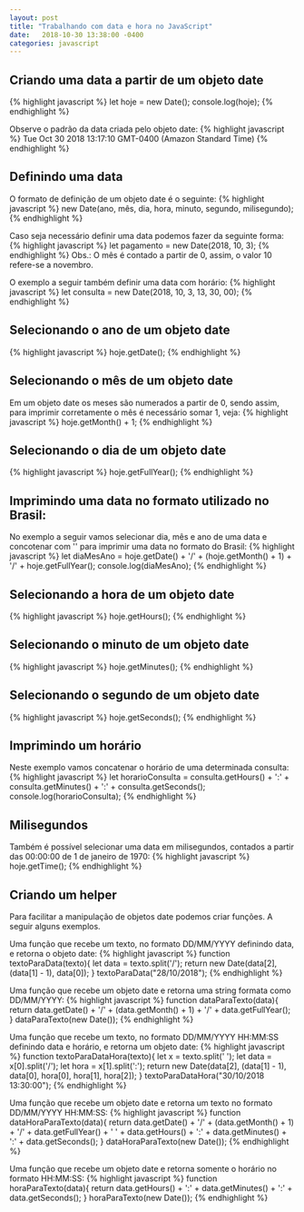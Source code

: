 ```yaml
---
layout: post
title: "Trabalhando com data e hora no JavaScript"
date:   2018-10-30 13:38:00 -0400
categories: javascript
---
```


## Criando uma data a partir de um objeto date
{% highlight javascript %}
let hoje = new Date();
console.log(hoje);
{% endhighlight %}

Observe o padrão da data criada pelo objeto date:
{% highlight javascript %}
Tue Oct 30 2018 13:17:10 GMT-0400 (Amazon Standard Time)
{% endhighlight %}


## Definindo uma data
O formato de definição de um objeto date é o seguinte:
{% highlight javascript %}
new Date(ano, mês, dia, hora, minuto, segundo, milisegundo);
{% endhighlight %}

Caso seja necessário definir uma data podemos fazer da seguinte forma:
{% highlight javascript %}
let pagamento = new Date(2018, 10, 3);
{% endhighlight %}
Obs.: O mês é contado a partir de 0, assim, o valor 10 refere-se a novembro.

O exemplo a seguir também definir uma data com horário:
{% highlight javascript %}
let consulta = new Date(2018, 10, 3, 13, 30, 00);
{% endhighlight %}


## Selecionando o ano de um objeto date
{% highlight javascript %}
hoje.getDate();
{% endhighlight %}


## Selecionando o mês de um objeto date
Em um objeto date os meses são numerados a partir de 0, sendo assim, para imprimir corretamente o mês é necessário somar 1, veja:
{% highlight javascript %}
hoje.getMonth() + 1;
{% endhighlight %}


## Selecionando o dia de um objeto date
{% highlight javascript %}
hoje.getFullYear();
{% endhighlight %}


## Imprimindo uma data no formato utilizado no Brasil:
No exemplo a seguir vamos selecionar dia, mês e ano de uma data e concotenar com '\' para imprimir uma data no formato do Brasil:
{% highlight javascript %}
let diaMesAno = hoje.getDate() + '/' + (hoje.getMonth() + 1) + '/' + hoje.getFullYear();
console.log(diaMesAno);
{% endhighlight %}


## Selecionando a hora de um objeto date
{% highlight javascript %}
hoje.getHours();
{% endhighlight %}


## Selecionando o minuto de um objeto date
{% highlight javascript %}
hoje.getMinutes();
{% endhighlight %}


## Selecionando o segundo de um objeto date
{% highlight javascript %}
hoje.getSeconds();
{% endhighlight %}


## Imprimindo um horário
Neste exemplo vamos concatenar o horário de uma determinada consulta:
{% highlight javascript %}
let horarioConsulta = consulta.getHours() + ':' + consulta.getMinutes() + ':' + consulta.getSeconds();
console.log(horarioConsulta);
{% endhighlight %}


## Milisegundos
Também é possível selecionar uma data em milisegundos, contados a partir das 00:00:00 de 1 de janeiro de 1970:
{% highlight javascript %}
hoje.getTime();
{% endhighlight %}


## Criando um helper
Para facilitar a manipulação de objetos date podemos criar funções. A seguir alguns exemplos.

Uma função que recebe um texto, no formato DD/MM/YYYY definindo data, e retorna o objeto date:
{% highlight javascript %}
function textoParaData(texto){
	let data = texto.split('/');
	return new Date(data[2], (data[1] - 1), data[0]);
}
textoParaData("28/10/2018");
{% endhighlight %}

Uma função que recebe um objeto date e retorna uma string formata como DD/MM/YYYY:
{% highlight javascript %}
function dataParaTexto(data){
	return data.getDate() + '/' + (data.getMonth() + 1) + '/' + data.getFullYear();
}
dataParaTexto(new Date());
{% endhighlight %}

Uma função que recebe um texto, no formato DD/MM/YYYY HH:MM:SS definindo data e horário, e retorna um objeto date:
{% highlight javascript %}
function textoParaDataHora(texto){
	let x = texto.split(' ');
	let data = x[0].split('/');
	let hora = x[1].split(':');
	return new Date(data[2], (data[1] - 1), data[0], hora[0], hora[1], hora[2]);
}
textoParaDataHora("30/10/2018 13:30:00");
{% endhighlight %}

Uma função que recebe um objeto date e retorna um texto no formato DD/MM/YYYY HH:MM:SS:
{% highlight javascript %}
function dataHoraParaTexto(data){
	return data.getDate() + '/' + (data.getMonth() + 1) + '/' + data.getFullYear() + ' ' + data.getHours() + ':' + data.getMinutes() + ':' + data.getSeconds();
}
dataHoraParaTexto(new Date());
{% endhighlight %}

Uma função que recebe um objeto date e retorna somente o horário no formato HH:MM:SS:
{% highlight javascript %}
function horaParaTexto(data){
	return data.getHours() + ':' + data.getMinutes() + ':' + data.getSeconds();
}
horaParaTexto(new Date());
{% endhighlight %}
